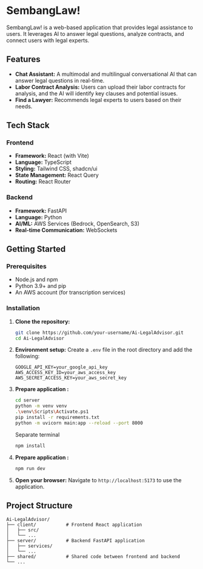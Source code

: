# SembangLaw!

SembangLaw! is a web-based application that provides legal assistance to users. It leverages AI to answer legal questions, analyze contracts, and connect users with legal experts.

## Features

*   **Chat Assistant:** A multimodal and multilingual conversational AI that can answer legal questions in real-time.
*   **Labor Contract Analysis:** Users can upload their labor contracts for analysis, and the AI will identify key clauses and potential issues.
*   **Find a Lawyer:** Recommends legal experts to users based on their needs.

## Tech Stack

### Frontend

*   **Framework:** React (with Vite)
*   **Language:** TypeScript
*   **Styling:** Tailwind CSS, shadcn/ui
*   **State Management:** React Query
*   **Routing:** React Router

### Backend

*   **Framework:** FastAPI
*   **Language:** Python
*   **AI/ML:** AWS Services (Bedrock, OpenSearch, S3)
*   **Real-time Communication:** WebSockets

## Getting Started

### Prerequisites

*   Node.js and npm
*   Python 3.9+ and pip
*   An AWS account (for transcription services)

### Installation

1.  **Clone the repository:**
    ```bash
    git clone https://github.com/your-username/Ai-LegalAdvisor.git
    cd Ai-LegalAdvisor
    ```

2.  **Environment setup:**
    Create a `.env` file in the root directory and add the following:
    ```
    GOOGLE_API_KEY=your_google_api_key
    AWS_ACCESS_KEY_ID=your_aws_access_key
    AWS_SECRET_ACCESS_KEY=your_aws_secret_key
    ```

3.  **Prepare application :**
    ```bash
    cd server
    python -m venv venv
    .\venv\Scripts\Activate.ps1
    pip install -r requirements.txt
    python -m uvicorn main:app --reload --port 8000
    ```

    Separate terminal
    ```bash
    npm install
    ```

4.  **Prepare application :**
    ```bash
    npm run dev
    ```

5.  **Open your browser:**
    Navigate to `http://localhost:5173` to use the application.

## Project Structure

```
Ai-LegalAdvisor/
├── client/           # Frontend React application
│   ├── src/
│   └── ...
├── server/           # Backend FastAPI application
│   ├── services/
│   └── ...
├── shared/           # Shared code between frontend and backend
└── ...
```
